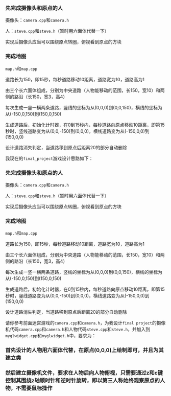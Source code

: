### 先完成摄像头和原点的人

摄像头：`camera.cpp`和`camera.h`

人：`steve.cpp`和`steve.h`（暂时用六面体代替一下）

实现后摄像头应当可以围绕原点转圈，俯视看到原点的方块

### 完成地图

`map.h`和`map.cpp`

道路长为150，即15秒，每秒道路移动10距离，道路宽为10，道路高为1

由三个长六面体组成，分别为中央道路（人物能移动的范围，长150，宽10）和两侧的路沿（长150，宽3，高4）

每次生成一竖一横两条道路，竖线的坐标为从(0,0,0)到(0,0,150)，横线的坐标为从(-150,0,150)到(150,0,150)

生成道路后，初始化计时器，在0到15秒内，每秒道路向原点移动10距离，即第15秒时，竖线道路变为从(0,0,-150)到(0,0,0)，横线道路变为从(-150,0,0)到(150,0,0)

设计道路消失判定，当道路移到原点后距离20的部分自动删除

我现在的`final_project`游戏设计思路如下：
### 先完成摄像头和原点的人

摄像头：`camera.cpp`和`camera.h`

人：`steve.cpp`和`steve.h`（暂时用六面体代替一下）

实现后摄像头应当可以围绕原点转圈，俯视看到原点的方块

### 完成地图

`map.h`和`map.cpp`

道路长为150，即15秒，每秒道路移动10距离，道路宽为10，道路高为1

由三个长六面体组成，分别为中央道路（人物能移动的范围，长150，宽10）和两侧的路沿（长150，宽3，高4）

每次生成一竖一横两条道路，竖线的坐标为从(0,0,0)到(0,0,150)，横线的坐标为从(-150,0,150)到(150,0,150)

生成道路后，初始化计时器，在0到15秒内，每秒道路向原点移动10距离，即第15秒时，竖线道路变为从(0,0,-150)到(0,0,0)，横线道路变为从(-150,0,0)到(150,0,0)

设计道路消失判定，当道路移到原点后距离20的部分自动删除


请你参考前面迷宫游戏的`camera.cpp`和`camera.h`，为我设计`final project`的摄像机代码`camera.cpp`和`camera.h`和人物代码`steve.cpp`和`steve.h`，并加入到`myglwidget.cpp`和`myglwidget.h`中，要求为：
###  首先设计的人物用六面体代替，在原点(0,0,0)上绘制即可，并且为其建立类
### 然后建立摄像机文件，要求在人物后向人物俯视，只需要通过z和c键控制其围绕z轴顺时针和逆时针旋转，即以第三人称始终观察原点的人物，不需要鼠标操作